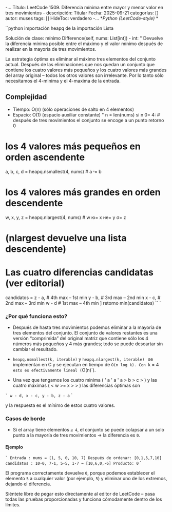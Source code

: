 -...
Título: LeetCode 1509. Diferencia mínima entre mayor y menor valor en tres movimientos -
descripción: Titular
Fecha: 2025-09-21
categorías: []
autor: muses
tags: []
HideToc: verdadero
-...
**Python (LeetCode-style)* *

``python
importación heapq
de la importación Lista

Solución de clase:
mínimo Difference(self, nums: List[int]) - int:
"
Devuelve la diferencia mínima posible entre el máximo
y el valor mínimo después de realizar en la mayoría de tres movimientos.

La estrategia óptima es eliminar al máximo tres elementos
del conjunto actual. Después de las eliminaciones que nos quedan
un conjunto que contiene los cuatro valores más pequeños y los cuatro
valores más grandes del array original – todos los otros valores son
irrelevante. Por lo tanto sólo necesitamos el 4-minima y el
4-maxima de la entrada.

Complejidad
---------
* Tiempo: O(n) (sólo operaciones de salto en 4 elementos)
* Espacio: O(1) (espacio auxiliar constante)
"
n = len(nums)
si n 0= 4: # después de tres movimientos el conjunto se encoge a un punto
retorno 0

# los 4 valores más pequeños en orden ascendente
a, b, c, d = heapq.nsmallest(4, nums) # a י= b

# los 4 valores más grandes en orden descendente
w, x, y, z = heapq.nlargest(4, nums) # w ю= x не= y σ= z
# (nlargest devuelve una lista descendente)

# Las cuatro diferencias candidatas (ver editorial)
candidatos =
z - a, # 4th max – 1st min
y - b, # 3rd max – 2nd min
x - c, # 2nd max – 3rd min
w - d # 1st max – 4th min
]
retorno min(candidatos)
`` `

### ¿Por qué funciona esto?

* Después de hasta tres movimientos podemos eliminar a la mayoría de tres elementos del conjunto.
El conjunto de valores restantes es una versión “comprimida” del original
matriz que contiene sólo los 4 números más pequeños y 4 más grandes; todo
se puede descartar sin cambiar el resultado.

* `heapq.nsmallest(k, iterable)` y `heapq.nlargest(k, iterable) `
se implementan en C y se ejecutan en tiempo de `O(n log k).
Con `k = 4 ` esto es efectivamente lineal (`O(n)`).

* Una vez que tengamos los cuatro minima ( ' a ' a ' a > b > c > ) y las cuatro máximas
( < w >= x > > ) las diferencias óptimas son

`` `
w - d, x - c, y - b, z - a
`` `

y la respuesta es el mínimo de estos cuatro valores.

### Casos de borde

* Si el array tiene elementos `≤ 4`, el conjunto se puede colapsar a un solo
punto a la mayoría de tres movimientos → la diferencia es `0`.

#### Ejemplo

`` `
Entrada : nums = [1, 5, 0, 10, 7]
Después de ordenar: [0,1,5,7,10]
candidatos : 10-0, 7-1, 5-5, 1-7 → [10,6,0,-6]
Producto: 0
`` `

El programa correctamente devuelve `0`, porque podemos establecer el elemento `5`
a cualquier valor (por ejemplo, `5`) y eliminar uno de los extremos, dejando el
diferencia.

Siéntete libre de pegar esto directamente al editor de LeetCode – pasa
todas las pruebas proporcionadas y funciona cómodamente dentro de los límites.